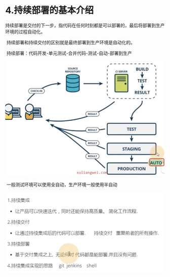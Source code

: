 # 4.持续部署的基本介绍

​		持续部署是交付的下一步，指代码在任何时刻都是可以部署的，最后将部署到生产环境的过程自动化。

​		持续部署和持续交付的区别就是最终部署到生产环境是自动化的。

​	持续部署：代码开发-单元测试-合并代码-测试-自动-部署到生产

![image-20211227221246881](../../.vuepress/public/images/image-20211227221246881.png)

​	一般测试环境可以使用全自动，生产环境一般使用半自动



![image-20211227221828087](../../.vuepress/public/images/image-20211227221828087.png)





